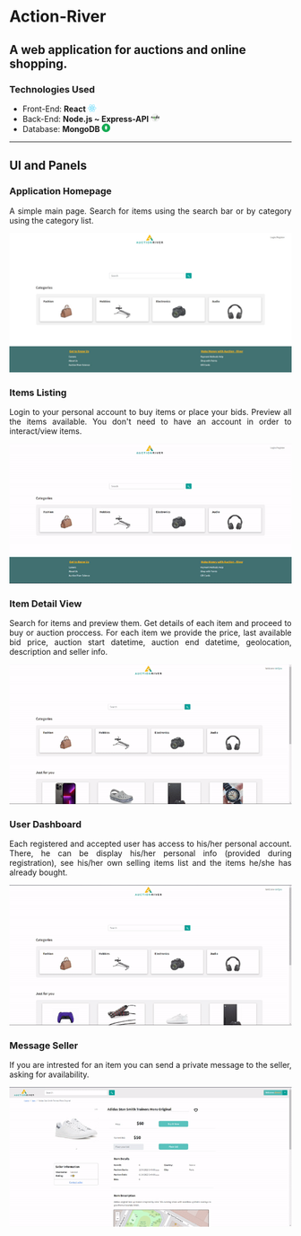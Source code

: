 # Action-River
## A web application for auctions and online shopping.

### Technologies Used
- Front-End: <b>React</b> <img src="./documentation/images/react.png" alt="drawing" style="width:15px;"/>
- Back-End: <b>Node.js ~ Express-API</b> <img src="./documentation/images/nodejs.png" alt="drawing" style="width:15px;"/>
- Database: <b>MongoDB</b> <img src="./documentation/images/mongodb.png" alt="drawing" style="width:15px;"/>

---
## UI and Panels

### Application Homepage
<p style='text-align: justify;'>
A simple main page. Search for items using the search bar or by category using the category list.
</p>
<img src="./documentation/images/Home Page.jpg" alt="drawing" />

### Items Listing
<p style='text-align: justify;'>
Login to your personal account to buy items or place your bids. Preview all the items available. You don't need to have an account in order to interact/view items.
</p>
<img src="./documentation/images/Products.gif" alt="drawing" />

### Item Detail View
<p style='text-align: justify;'>
Search for items and preview them. Get details of each item and proceed to buy or auction proccess. For each item we provide the price, last available bid price, auction start datetime, auction end datetime, geolocation, description and seller info.
</p>
<img src="./documentation/images/Search.gif" alt="drawing" />

### User Dashboard
<p style='text-align: justify;'>
Each registered and accepted user has access to his/her personal account. There, he can be display his/her personal info (provided during registration), see his/her own selling items list and the items he/she has already bought.
</p>
<img src="./documentation/images/Dashboard.gif" alt="drawing" />

### Message Seller
<p style='text-align: justify;'>
If you are intrested for an item you can send a private message to the seller, asking for availability.
</p>
<img src="./documentation/images/Messages.gif" alt="drawing" />